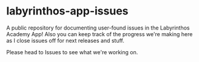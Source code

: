 # labyrinthos-app-issues
A public repository for documenting user-found issues in the Labyrinthos Academy App! Also you can keep track of the progress we're making here as I close issues off for next releases and stuff.

Please head to Issues to see what we're working on.
